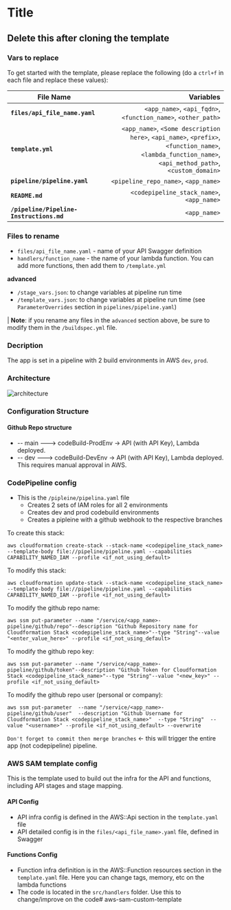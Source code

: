 # Title

## Delete this after cloning the template

### Vars to replace
To get started with the template, please replace the following (do a `ctrl+f` in each file and replace these values):

| File Name     | Variables     |  
| ------------- |-------------:| 
| **`files/api_file_name.yaml`**| `<app_name>`, `<api_fqdn>`, `<function_name>`, `<other_path>`
| **`template.yml`**| `<app_name>`, `<Some description here>`, `<api_name>`, `<prefix>`, `<function_name>`, `<lambda_function_name>`, `<api_method_path>`, `<custom_domain>`
| **`pipeline/pipeline.yaml`**| `<pipeline_repo_name>`, `<app_name>`
| **`README.md`**| `<codepipeline_stack_name>`, `<app_name>`
| **`/pipeline/Pipeline-Instructions.md`**| `<app_name>`

### Files to rename
* `files/api_file_name.yaml` - name of your API Swagger definition
* `handlers/function_name` - the name of your lambda function. You can add more functions, then add them to `/template.yml`

**advanced**
* `/stage_vars.json`: to change variables at pipeline run time
* `/template_vars.json`: to change variables at pipeline run time (see `ParameterOverrides` section in `pipelines/pipeline.yaml`)

| **Note**: if you rename any files in the `advanced` section above, be sure to modify them in the `/buildspec.yml` file.

### Decription

The app is set in a pipeline with 2 build environments in AWS `dev`, `prod`.

### Architecture
![architecture](arch_image.png)

### Configuration Structure

#### Github Repo structure

- -- main ---> codeBuild-ProdEnv -> API (with API Key), Lambda deployed.
- -- dev ---> codeBuild-DevEnv -> API (with API Key), Lambda deployed. This requires manual approval in AWS.

### CodePipeline config

- This is the `/pipleine/pipelina.yaml` file
    - Creates 2 sets of IAM roles for all 2 environments
    - Creates dev and prod codebuild environments
    - Creates a pipleine with a github webhook to the respective branches


To create this stack:
```
aws cloudformation create-stack --stack-name <codepipeline_stack_name> --template-body file://pipeline/pipeline.yaml --capabilities CAPABILITY_NAMED_IAM --profile <if_not_using_default>

```

To modify this stack:
```
aws cloudformation update-stack --stack-name <codepipeline_stack_name> --template-body file://pipeline/pipeline.yaml --capabilities CAPABILITY_NAMED_IAM --profile <if_not_using_default>

```
To modify the github repo name:
```
aws ssm put-parameter --name "/service/<app_name>-pipeline/github/repo"--description "Github Repository name for Cloudformation Stack <codepipeline_stack_name>"--type "String"--value "<enter_value_here>" --profile <if_not_using_default>
```
To modify the github repo key:
```
aws ssm put-parameter --name "/service/<app_name>-pipeline/github/token"--description "Github Token for Cloudformation Stack <codepipeline_stack_name>"--type "String"--value "<new_key>" --profile <if_not_using_default>
```
To modify the github repo user (personal or company):
```
aws ssm put-parameter  --name "/service/<app_name>-pipeline/github/user"  --description "Github Username for Cloudformation Stack <codepipeline_stack_name>"  --type "String"  --value "<username>" --profile <if_not_using_default> --overwrite
```
`Don't forget to commit then merge branches` <- this will trigger the entire app (not codepipeline) pipeline.

### AWS SAM template config

This is the template used to build out the infra for the API and functions, including API stages and stage mapping.

#### API Config
- API infra config is defined in the AWS::Api section in the `template.yaml` file
- API detailed config is in the `files/<api_file_name>.yaml` file, defined in Swagger

#### Functions Config
- Function infra definition is in the AWS::Function resources section in the `template.yaml` file. Here you can change tags, memory, etc on the lambda functions
- The code is located in the `src/handlers` folder. Use this to change/improve on the code#   a w s - s a m - c u s t o m - t e m p l a t e 
 
 